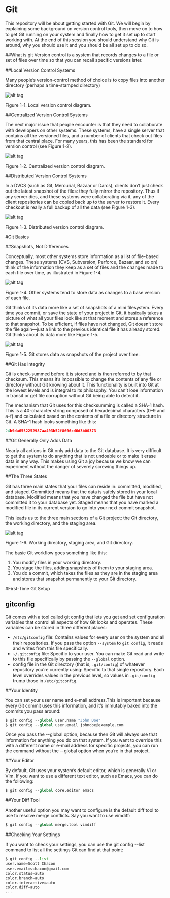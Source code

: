 # Git
This repository will be about getting started with Git. We will begin by explaining some background on version control tools, then move on to how to get Git running on your system and finally how to get it set up to start working with. At the end of this session you should understand why Git is around, why you should use it and you should be all set up to do so.

##What is git
Version control is a system that records changes to a file or set of files over time so that you can recall specific versions later.

##Local Version Control Systems

Many people’s version-control method of choice is to copy files into another directory (perhaps a time-stamped directory)

![alt tag](https://git-scm.com/figures/18333fig0101-tn.png)

Figure 1-1. Local version control diagram.

##Centralized Version Control Systems

The next major issue that people encounter is that they need to collaborate with developers on other systems.
These systems, have a single server that contains all the versioned files, and a number of clients that check out files from that central place. For many years, this has been the standard for version control (see Figure 1-2).

![alt tag](https://git-scm.com/figures/18333fig0102-tn.png)

Figure 1-2. Centralized version control diagram.

##Distributed Version Control Systems

In a DVCS (such as Git, Mercurial, Bazaar or Darcs), clients don’t just check out the latest snapshot of the files: they fully mirror the repository. Thus if any server dies, and these systems were collaborating via it, any of the client repositories can be copied back up to the server to restore it. 
Every checkout is really a full backup of all the data (see Figure 1-3).

![alt tag](https://git-scm.com/figures/18333fig0103-tn.png)

Figure 1-3. Distributed version control diagram.

#Git Basics

##Snapshots, Not Differences

Conceptually, most other systems store information as a list of file-based changes. 
These systems (CVS, Subversion, Perforce, Bazaar, and so on) think of the information they keep as a set of files and the changes made to each file over time, as illustrated in Figure 1-4.

![alt tag](https://git-scm.com/figures/18333fig0104-tn.png)

Figure 1-4. Other systems tend to store data as changes to a base version of each file.

Git thinks of its data more like a set of snapshots of a mini filesystem. Every time you commit, or save the state of your project in Git, it basically takes a picture of what all your files look like at that moment and stores a reference to that snapshot. 
To be efficient, if files have not changed, Git doesn’t store the file again—just a link to the previous identical file it has already stored. Git thinks about its data more like Figure 1-5.

![alt tag](https://git-scm.com/figures/18333fig0105-tn.png)

Figure 1-5. Git stores data as snapshots of the project over time.

##Git Has Integrity

Git is check-summed before it is stored and is then referred to by that checksum. This means it’s impossible to change the contents of any file or directory without Git knowing about it. This functionality is built into Git at the lowest levels and is integral to its philosophy. 
You can’t lose information in transit or get file corruption without Git being able to detect it.

The mechanism that Git uses for this checksumming is called a SHA-1 hash. This is a 40-character string composed of hexadecimal characters (0–9 and a–f) and calculated based on the contents of a file or directory structure in Git. 
A SHA-1 hash looks something like this:
```javascript
24b9da6552252987aa493b52f8696cd6d3b00373
```

##Git Generally Only Adds Data

Nearly all actions in Git only add data to the Git database. It is very difficult to get the system to do anything that is not undoable or to make it erase data in any way.
This makes using Git a joy because we know we can experiment without the danger of severely screwing things up.

##The Three States

Git has three main states that your files can reside in: committed, modified, and staged. 
Committed means that the data is safely stored in your local database. 
Modified means that you have changed the file but have not committed it to your database yet. 
Staged means that you have marked a modified file in its current version to go into your next commit snapshot.

This leads us to the three main sections of a Git project: the Git directory, the working directory, and the staging area.

![alt tag](https://git-scm.com/figures/18333fig0106-tn.png)

Figure 1-6. Working directory, staging area, and Git directory.

The basic Git workflow goes something like this:

1. You modify files in your working directory.
2. You stage the files, adding snapshots of them to your staging area.
3. You do a commit, which takes the files as they are in the staging area and stores that snapshot permanently to your Git directory.

#First-Time Git Setup

## gitconfig

Git comes with a tool called git config that lets you get and set configuration variables that control all aspects of how Git looks and operates. These variables can be stored in three different places:

* ```/etc/gitconfig``` file: Contains values for every user on the system and all their repositories. If you pass the option ```--system``` to ```git config```, it reads and writes from this file specifically.
* ```~/.gitconfig``` file: Specific to your user. You can make Git read and write to this file specifically by passing the ```--global``` option.
* config file in the Git directory (that is, ```.git/config```) of whatever repository you’re currently using: Specific to that single repository. Each level overrides values in the previous level, so values in ```.git/config``` trump those in ```/etc/gitconfig```.

##Your Identity

You can set your user name and e-mail address.This is important because every Git commit uses this information, and it’s immutably baked into the commits you pass around:

``` python
$ git config --global user.name "John Doe"
$ git config --global user.email johndoe@example.com 
```

Once you pass the --global option, because then Git will always use that information for anything you do on that system.
If you want to override this with a different name or e-mail address for specific projects, you can run the command without the --global option when you’re in that project.

##Your Editor

By default, Git uses your system’s default editor, which is generally Vi or Vim. If you want to use a different text editor, such as Emacs, you can do the following:
``` python
$ git config --global core.editor emacs
```

##Your Diff Tool

Another useful option you may want to configure is the default diff tool to use to resolve merge conflicts. Say you want to use vimdiff:
``` python
$ git config --global merge.tool vimdiff
```

##Checking Your Settings

If you want to check your settings, you can use the git config --list command to list all the settings Git can find at that point:
``` python
$ git config --list
user.name=Scott Chacon
user.email=schacon@gmail.com
color.status=auto
color.branch=auto
color.interactive=auto
color.diff=auto
...
```


